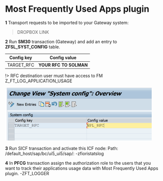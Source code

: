 # Most Frequently Used Apps plugin

**1** Transport requests to be imported to your Gateway system:
>DROPBOX LINK

**2** Run **SM30** transaction (Gateway) and add an entry to **ZFSL_SYST_CONFIG** table.


|  Config key   |      Config value      |
| ------------- |:-------------:         |
|  TARGET_RFC   | **YOUR RFC TO SOLMAN** |

!> RFC destination user must have access to FM Z_FT_LOG_APPLICATION_USAGE

![](../res/rfc_conf.png)

**3** Run SICF transaction and activate this ICF node:
Path: /default_host/sap/bc/ui5_ui5/sap/:
-zfioristatslog

**4** In **PFCG** transaction assign the authorization role to the users that you want to track their applications usage data with Most Frequently Used Apps plugin.
-ZFT_LOGGER
